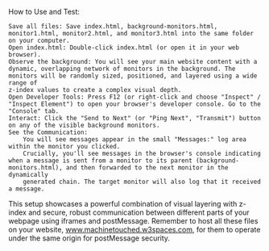 How to Use and Test:

    Save all files: Save index.html, background-monitors.html, monitor1.html, monitor2.html, and monitor3.html into the same folder on your computer.
    Open index.html: Double-click index.html (or open it in your web browser).
    Observe the background: You will see your main website content with a dynamic, overlapping network of monitors in the background. The monitors will be randomly sized, positioned, and layered using a wide
    range of 
    z-index values to create a complex visual depth.
    Open Developer Tools: Press F12 (or right-click and choose "Inspect" / "Inspect Element") to open your browser's developer console. Go to the "Console" tab.
    Interact: Click the "Send to Next" (or "Ping Next", "Transmit") button on any of the visible background monitors.
    See the Communication:
        You will see messages appear in the small "Messages:" log area within the monitor you clicked.
        Crucially, you'll see messages in the browser's console indicating when a message is sent from a monitor to its parent (background-monitors.html), and then forwarded to the next monitor in the dynamically 
        generated chain. The target monitor will also log that it received a message.

This setup showcases a powerful combination of visual layering with z-index and secure, robust communication between different parts of your webpage using iframes and postMessage. Remember to host all these files 
on your website, www.machinetouched.w3spaces.com, for them to operate under the same origin for postMessage 
security.
